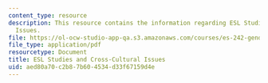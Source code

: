 ```yaml
---
content_type: resource
description: This resource contains the information regarding ESL Studies and Cross-Cultural
  Issues.
file: https://ol-ocw-studio-app-qa.s3.amazonaws.com/courses/es-242-gender-issues-in-academics-and-academia-spring-2004/aed80a70c2b87b604534d33f67159d4e_MITES_242S04_ses10.pdf
file_type: application/pdf
resourcetype: Document
title: ESL Studies and Cross-Cultural Issues
uid: aed80a70-c2b8-7b60-4534-d33f67159d4e
---
```

